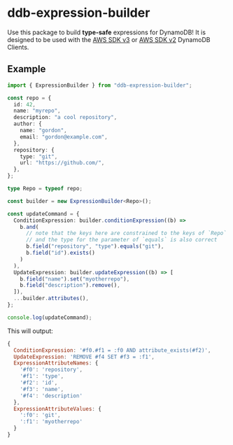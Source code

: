 # ddb-expression-builder

Use this package to build **type-safe** expressions for DynamoDB! It is designed to be used with the [AWS SDK v3](https://docs.aws.amazon.com/AWSJavaScriptSDK/v3/latest/clients/client-dynamodb/index.html) or [AWS SDK v2](https://docs.aws.amazon.com/AWSJavaScriptSDK/latest/AWS/DynamoDB.html) DynamoDB Clients.

## Example

```typescript
import { ExpressionBuilder } from "ddb-expression-builder";

const repo = {
  id: 42,
  name: "myrepo",
  description: "a cool repository",
  author: {
    name: "gordon",
    email: "gordon@example.com",
  },
  repository: {
    type: "git",
    url: "https://github.com/",
  },
};

type Repo = typeof repo;

const builder = new ExpressionBuilder<Repo>();

const updateCommand = {
  ConditionExpression: builder.conditionExpression((b) =>
    b.and(
      // note that the keys here are constrained to the keys of `Repo`
      // and the type for the parameter of `equals` is also correct
      b.field("repository", "type").equals("git"),
      b.field("id").exists()
    )
  ),
  UpdateExpression: builder.updateExpression((b) => [
    b.field("name").set("myotherrepo"),
    b.field("description").remove(),
  ]),
  ...builder.attributes(),
};

console.log(updateCommand);
```

This will output:

```js
{
  ConditionExpression: '#f0.#f1 = :f0 AND attribute_exists(#f2)',
  UpdateExpression: 'REMOVE #f4 SET #f3 = :f1',
  ExpressionAttributeNames: {
    '#f0': 'repository',
    '#f1': 'type',
    '#f2': 'id',
    '#f3': 'name',
    '#f4': 'description'
  },
  ExpressionAttributeValues: {
    ':f0': 'git',
    ':f1': 'myotherrepo'
  }
}
```
